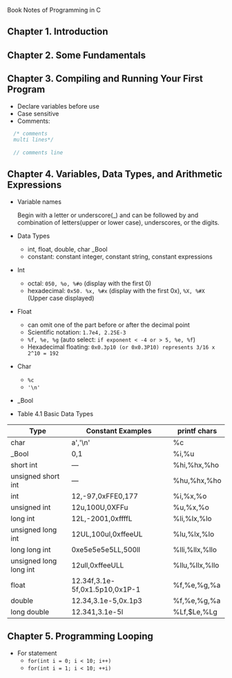 Book Notes of Programming in C

## Chapter 1. Introduction
## Chapter 2. Some Fundamentals
## Chapter 3. Compiling and Running Your First Program
* Declare variables before use
* Case sensitive
* Comments:
```C
  /* comments 
  multi lines*/
  
  // comments line
```
## Chapter 4. Variables, Data Types, and Arithmetic Expressions
* Variable names

    Begin with a letter or underscore(_) and can be followed by and combination of letters(upper or lower case), underscores, or the digits.

* Data Types
  * int,  float,  double,  char  _Bool
  * constant: constant integer, constant string, constant expressions
  
* Int
  * octal: ```050, %o, %#o``` (display with the first 0)
  * hexadecimal: ```0x50. %x, %#x``` (display with the first 0x), ```%X, %#X``` (Upper case displayed)

* Float
  * can omit one of the part before or after the decimal point
  * Scientific notation: ```1.7e4, 2.25E-3```
  * ```%f, %e, %g``` (auto select: ```if exponent < -4 or > 5, %e, %f```)
  * Hexadecimal floating: ```0x0.3p10 (or 0x0.3P10) represents 3/16 x 2^10 = 192```

* Char
  * ```%c```
  * ```'\n'```

* _Bool

* Table 4.1 Basic Data Types


| Type                   | Constant Examples              | printf chars   |
|------------------------|--------------------------------|----------------|
| char                   | a','\n'                        | %c             |
| _Bool                  | 0,1                            | %i,%u          |
| short int              | —                              | %hi,%hx,%ho    |
| unsigned short int     | —                              | %hu,%hx,%ho    |
| int                    | 12,-97,0xFFE0,177              | %i,%x,%o       |
| unsigned int           | 12u,100U,0XFFu                 | %u,%x,%o       |
| long int               | 12L,-2001,0xffffL              | %li,%lx,%lo    |
| unsigned long int      | 12UL,100ul,0xffeeUL            | %lu,%lx,%lo    |
| long long int          | 0xe5e5e5e5LL,500ll             | %lli,%llx,%llo |
| unsigned long long int | 12ull,0xffeeULL                | %llu,%llx,%llo |
| float                  | 12.34f,3.1e-5f,0x1.5p10,0x1P-1 | %f,%e,%g,%a    |
| double                 | 12.34,3.1e-5,0x.1p3            | %f,%e,%g,%a    |
| long double            | 12.341,3.1e-5l                 | %Lf,$Le,%Lg    |
  
## Chapter 5. Programming Looping

* For statement
  * ```for(int i = 0; i < 10; i++)```
  * ```for(int i = 1; i < 10; ++i)```

